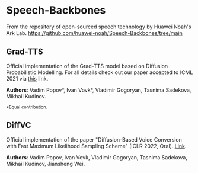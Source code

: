 # Speech-Backbones

From the repository of open-sourced speech technology by Huawei Noah's Ark Lab. https://github.com/huawei-noah/Speech-Backbones/tree/main

## Grad-TTS

Official implementation of the Grad-TTS model based on Diffusion Probabilistic Modelling. For all details check out our paper accepted to ICML 2021 via [this](https://arxiv.org/abs/2105.06337) link.

 **Authors**: Vadim Popov\*, Ivan Vovk\*, Vladimir Gogoryan, Tasnima Sadekova, Mikhail Kudinov.

 <sup>\*Equal contribution.</sup>
 
## DiffVC

Official implementation of the paper "Diffusion-Based Voice Conversion with Fast Maximum Likelihood Sampling Scheme" (ICLR 2022, Oral). [Link](https://arxiv.org/abs/2109.13821).

**Authors**: Vadim Popov, Ivan Vovk, Vladimir Gogoryan, Tasnima Sadekova, Mikhail Kudinov, Jiansheng Wei.
